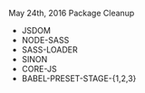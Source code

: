 May 24th, 2016
Package Cleanup
* JSDOM
* NODE-SASS
* SASS-LOADER
* SINON
* CORE-JS
* BABEL-PRESET-STAGE-{1,2,3}